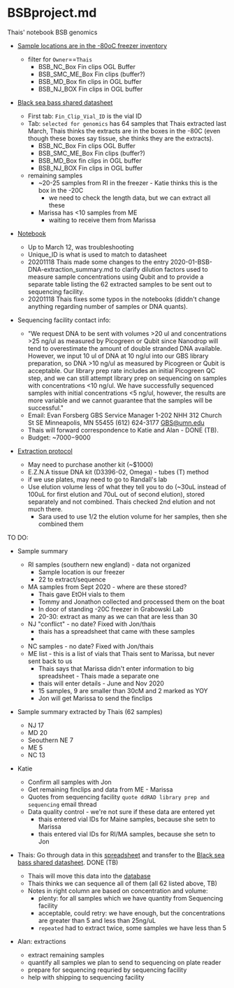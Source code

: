 # BSBproject.md
Thais' notebook BSB genomics

 * [Sample locations are in the -80oC freezer inventory](https://docs.google.com/spreadsheets/d/12TA0x9hPe6B8G34A2ID93ebjxdaGcEiMHAAajCyuQqo/edit?ts=5db7258c#gid=0)
   * filter for `Owner`==`Thais`
     * BSB_NC_Box Fin clips OGL Buffer
     * BSB_SMC_ME_Box Fin clips (buffer?)
     * BSB_MD_Box fin clips in OGL buffer
     * BSB_NJ_BOX Fin clips in OGL buffer

 
 * [Black sea bass shared datasheet](https://docs.google.com/spreadsheets/d/1nsb41ZlVDm029fumGS6wH2rgP8YyBvYq6LbtekpVMCk/edit#gid=0)
    * First tab: `Fin_Clip_Vial_ID` is the vial ID
    * Tab: `selected for genomics` has 64 samples that Thais extracted last March, Thais thinks the extracts are in the boxes in the -80C (even though these boxes say tissue, she thinks they are the extracts).
       * BSB_NC_Box Fin clips OGL Buffer
       * BSB_SMC_ME_Box Fin clips (buffer?)
       * BSB_MD_Box fin clips in OGL buffer
       * BSB_NJ_BOX Fin clips in OGL buffer
   * remaining samples
     * ~20-25 samples from RI in the freezer - Katie thinks this is the box in the -20C
       * we need to check the length data, but we can extract all these
     * Marissa has <10 samples from ME
       * waiting to receive them from Marissa
 
* [Notebook](https://github.com/thais-neu/BlackSeaBass_project/blob/master/lab_notebook/2020-01-BSB-DNA-extraction.md)
    * Up to March 12, was troubleshooting 
    * Unique_ID is what is used to match to datasheet
    * 20201118 Thais made some changes to the entry 2020-01-BSB-DNA-extraction_summary.md to clarify dilution factors used to measure sample concentrations using Qubit and to provide a separate table listing the 62 extracted samples to be sent out to sequencing facility.
    * 20201118 Thais fixes some typos in the notebooks (diddn't change anything regarding number of samples or DNA quants).

* Sequencing facility contact info: 
    * "We request DNA to be sent with volumes >20 ul and concentrations >25 ng/ul as measured by Picogreen or Qubit since Nanodrop will tend to overestimate the amount of double stranded DNA available. However, we input 10 ul of DNA at 10 ng/ul into our GBS library preparation, so DNA >10 ng/ul as measured by Picogreen or Qubit is acceptable. Our library prep rate includes an initial Picogreen QC step, and we can still attempt library prep on sequencing on samples with concentrations <10 ng/ul. We have successfully sequenced samples with initial concentrations <5 ng/ul, however, the results are more variable and we cannot guarantee that the samples will be successful."
    * Email: Evan Forsberg    GBS Service Manager    1-202 NHH    312 Church St SE    Minneapolis, MN 55455    (612) 624-3177    GBS@umn.edu
    * Thais will forward correspondence to Katie and Alan - DONE (TB).
    * Budget: ~$7000-$9000

* [Extraction protocol](https://github.com/thais-neu/BlackSeaBass_project/blob/master/lab_protocols/DNA-extraction-kits.md)
   * May need to purchase another kit (~$1000)
   * E.Z.N.A tissue DNA kit (D3396-02, Omega) - tubes (T) method
   * if we use plates, may need to go to Randall's lab
   * Use elution volume less of what they tell you to do (~30uL instead of 100uL for first elution and 70uL out of second elution), stored separately and not combined. Thais checked 2nd elution and not much there.
      *  Sara used to use 1/2 the elution volume for her samples, then she combined them
 
 TO DO:
 
 * Sample summary
    * RI samples (southern new england) - data not organized
        * Sample location is our freezer
        * 22 to extract/sequence
    * MA samples from Sept 2020 - where are these stored?
        * Thais gave EtOH vials to them
        * Tommy and Jonathon collected and processed them on the boat
        * In door of standing -20C freezer in Grabowski Lab
        * 20-30: extract as many as we can that are less than 30
    * NJ "conflict" - no date? Fixed with Jon/thais
        * thais has a spreadsheet that came with these samples
        * 
    * NC samples - no date? Fixed with Jon/thais
    * ME list - this is a list of vials that Thais sent to Marissa, but never sent back to us
        * Thais says that Marissa didn't enter information to big spreadsheet - Thais made a separate one
        * thais will enter details - June and Nov 2020
        * 15 samples, 9 are smaller than 30cM and 2 marked as YOY
        * Jon will get Marissa to send the finclips

 * Sample summary extracted by Thais (62 samples)
    * NJ 17
    * MD 20
    * Seouthern NE 7
    * ME 5
    * NC 13
    
 
 * Katie
    * Confirm all samples with Jon
    * Get remaining finclips and data from ME - Marissa
    * Quotes from sequencing facility `quote ddRAD library prep and sequencing` email thread
    * Data quality control - we're not sure if these data are entered yet
        * thais entered vial IDs for Maine samples, because she setn to Marissa
        * thais entered vial IDs for RI/MA samples, because she setn to Jon
 
 * Thais: Go through data in this [spreadsheet](https://github.com/thais-neu/BlackSeaBass_project/blob/master/lab_notebook/2020-01-BSB-DNA-extraction_summary.md) and transfer to the [Black sea bass shared datasheet](https://docs.google.com/spreadsheets/d/1nsb41ZlVDm029fumGS6wH2rgP8YyBvYq6LbtekpVMCk/edit#gid=0). DONE (TB)
   * Thais will move this data into the [database](https://docs.google.com/spreadsheets/d/1nsb41ZlVDm029fumGS6wH2rgP8YyBvYq6LbtekpVMCk/edit#gid=690341558)
   * Thais thinks we can sequence all of them (all 62 listed above, TB)
   * Notes in right column are based on concentration and volume:
     * plenty: for all samples which we have quantity from Sequencing facility
     * acceptable, could retry: we have enough, but the concentrations are greater than 5 and less than 25ng/uL
     * `repeated` had to extract twice,  some samples we have less than 5
 * Alan: extractions 
    * extract remaining samples
    * quantify all samples we plan to send to sequencing on plate reader
    * prepare for sequencing requried by sequencing facility
    * help with shipping to sequencing facility
    

 
